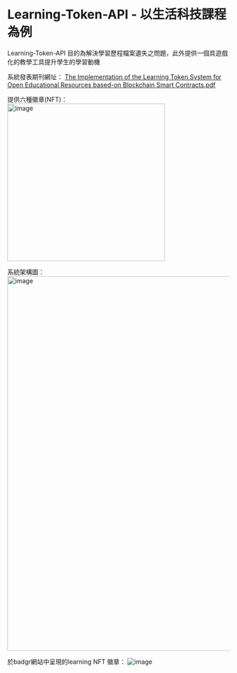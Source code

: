 # Learning-Token-API - 以生活科技課程為例

Learning-Token-API 目的為解決學習歷程檔案遺失之問題，此外提供一個具遊戲化的教學工具提升學生的學習動機

系統發表期刊網址：
[The Implementation of the Learning Token System for Open Educational Resources based-on Blockchain Smart Contracts.pdf](https://github.com/nyy100604/Learning-Token-API/files/10710068/The.Implementation.of.the.Learning.Token.System.for.Open.Educational.Resources.based-on.Blockchain.Smart.Contracts.pdf)

提供六種徽章(NFT)：  
<img width="357" alt="image" src="https://user-images.githubusercontent.com/85146178/218162827-f7305158-5e3a-4b46-8845-a4e0a302788f.png">

系統架構圖：  
<img width="849" alt="image" src="https://user-images.githubusercontent.com/85146178/218163579-534f3e45-8d42-4e39-ba05-efb818143500.png">

於badgr網站中呈現的learning NFT 徽章：
![image](https://user-images.githubusercontent.com/85146178/218164485-07ece0ed-d0dd-4eee-b26e-e0930e612bc4.png)

